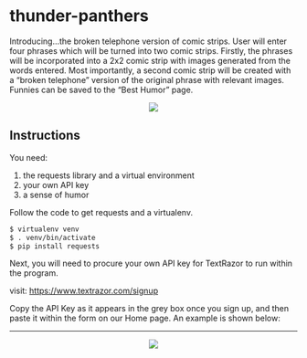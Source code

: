 # thunder-panthers

Introducing...the broken telephone version of comic strips. User will enter four phrases which will be turned into two comic strips. Firstly, the phrases will be incorporated into a 2x2 comic strip with images generated from the words entered. Most importantly, a second comic strip will be created with a “broken telephone” version of the original phrase with relevant images. Funnies can be saved to the “Best Humor” page. 

<p align="center">
<img src="http://i64.tinypic.com/jl2u6c.jpg">
</p>

## Instructions
You need:
1. the requests library and a virtual environment
2. your own API key
3. a sense of humor

Follow the code to get requests and a virtualenv. 
```bash
$ virtualenv venv
$ . venv/bin/activate
$ pip install requests
```
Next, you will need to procure your own API key for TextRazor to run within the program. 

visit: https://www.textrazor.com/signup

Copy the API Key as it appears in the grey box once you sign up, and then paste it within the form on our Home page. An example is shown below: 

***
<p align="center">
<img src="http://i63.tinypic.com/2j35l3r.png">
</p>


